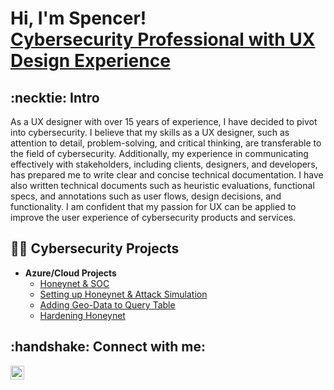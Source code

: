 <h1>Hi, I'm Spencer! <br/> <a href="https://www.linkedin.com/in/spencerleemoy/">Cybersecurity Professional with UX Design Experience</a>

<h2>:necktie: Intro</h2>
As a UX designer with over 15 years of experience, I have decided to pivot into cybersecurity. I believe that my skills as a UX designer, such as attention to detail, problem-solving, and critical thinking, are transferable to the field of cybersecurity. Additionally, my experience in communicating effectively with stakeholders, including clients, designers, and developers, has prepared me to write clear and concise technical documentation. I have also written technical documents such as heuristic evaluations, functional specs, and annotations such as user flows, design decisions, and functionality. I am confident that my passion for UX can be applied to improve the user experience of cybersecurity products and services.


<h2>👨‍💻 Cybersecurity Projects</h2>

- <b> Azure/Cloud Projects</b>
  - [Honeynet & SOC](https://github.com/spencermoy/azure-soc-honeynet)
  - [Setting up Honeynet & Attack Simulation](https://github.com/spencermoy/setup-honeynet)
  - [Adding Geo-Data to Query Table](https://github.com/spencermoy/geo-data)
  - [Hardening Honeynet](https://github.com/spencermoy/hardening-honeynet/)

<h2> :handshake: Connect with me:</h2>

[<img align="left" alt="SpencerMoy | LinkedIn" width="22px" src="https://cdn.jsdelivr.net/npm/simple-icons@v3/icons/linkedin.svg" />][linkedin]

[linkedin]: https://www.linkedin.com/in/spencerleemoy/
